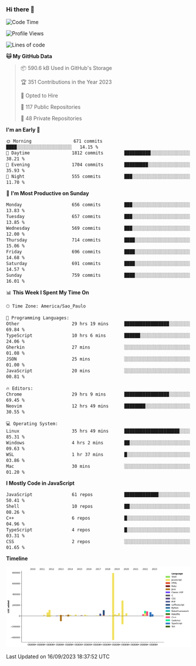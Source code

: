 ### Hi there 👋

<!--START_SECTION:waka-->
![Code Time](http://img.shields.io/badge/Code%20Time-5%2C008%20hrs%208%20mins-blue)

![Profile Views](http://img.shields.io/badge/Profile%20Views-0-blue)

![Lines of code](https://img.shields.io/badge/From%20Hello%20World%20I%27ve%20Written-2.0%20million%20lines%20of%20code-blue)

**🐱 My GitHub Data** 

> 📦 590.6 kB Used in GitHub's Storage 
 > 
> 🏆 351 Contributions in the Year 2023
 > 
> 💼 Opted to Hire
 > 
> 📜 117 Public Repositories 
 > 
> 🔑 48 Private Repositories 
 > 
**I'm an Early 🐤** 

```text
🌞 Morning                671 commits         ████░░░░░░░░░░░░░░░░░░░░░   14.15 % 
🌆 Daytime                1812 commits        ██████████░░░░░░░░░░░░░░░   38.21 % 
🌃 Evening                1704 commits        █████████░░░░░░░░░░░░░░░░   35.93 % 
🌙 Night                  555 commits         ███░░░░░░░░░░░░░░░░░░░░░░   11.70 % 
```
📅 **I'm Most Productive on Sunday** 

```text
Monday                   656 commits         ███░░░░░░░░░░░░░░░░░░░░░░   13.83 % 
Tuesday                  657 commits         ███░░░░░░░░░░░░░░░░░░░░░░   13.85 % 
Wednesday                569 commits         ███░░░░░░░░░░░░░░░░░░░░░░   12.00 % 
Thursday                 714 commits         ████░░░░░░░░░░░░░░░░░░░░░   15.06 % 
Friday                   696 commits         ████░░░░░░░░░░░░░░░░░░░░░   14.68 % 
Saturday                 691 commits         ████░░░░░░░░░░░░░░░░░░░░░   14.57 % 
Sunday                   759 commits         ████░░░░░░░░░░░░░░░░░░░░░   16.01 % 
```


📊 **This Week I Spent My Time On** 

```text
🕑︎ Time Zone: America/Sao_Paulo

💬 Programming Languages: 
Other                    29 hrs 19 mins      █████████████████░░░░░░░░   69.84 % 
TypeScript               10 hrs 6 mins       ██████░░░░░░░░░░░░░░░░░░░   24.06 % 
Gherkin                  27 mins             ░░░░░░░░░░░░░░░░░░░░░░░░░   01.08 % 
JSON                     25 mins             ░░░░░░░░░░░░░░░░░░░░░░░░░   01.00 % 
JavaScript               20 mins             ░░░░░░░░░░░░░░░░░░░░░░░░░   00.81 % 

🔥 Editors: 
Chrome                   29 hrs 9 mins       █████████████████░░░░░░░░   69.45 % 
Neovim                   12 hrs 49 mins      ████████░░░░░░░░░░░░░░░░░   30.55 % 

💻 Operating System: 
Linux                    35 hrs 49 mins      █████████████████████░░░░   85.31 % 
Windows                  4 hrs 2 mins        ██░░░░░░░░░░░░░░░░░░░░░░░   09.63 % 
WSL                      1 hr 37 mins        █░░░░░░░░░░░░░░░░░░░░░░░░   03.86 % 
Mac                      30 mins             ░░░░░░░░░░░░░░░░░░░░░░░░░   01.20 % 
```

**I Mostly Code in JavaScript** 

```text
JavaScript               61 repos            █████████████░░░░░░░░░░░░   50.41 % 
Shell                    10 repos            ██░░░░░░░░░░░░░░░░░░░░░░░   08.26 % 
C++                      6 repos             █░░░░░░░░░░░░░░░░░░░░░░░░   04.96 % 
TypeScript               4 repos             █░░░░░░░░░░░░░░░░░░░░░░░░   03.31 % 
CSS                      2 repos             ░░░░░░░░░░░░░░░░░░░░░░░░░   01.65 % 
```



**Timeline**

![Lines of Code chart](https://raw.githubusercontent.com/jampow/jampow/master/assets/bar_graph.png)


 Last Updated on 16/09/2023 18:37:52 UTC
<!--END_SECTION:waka-->
